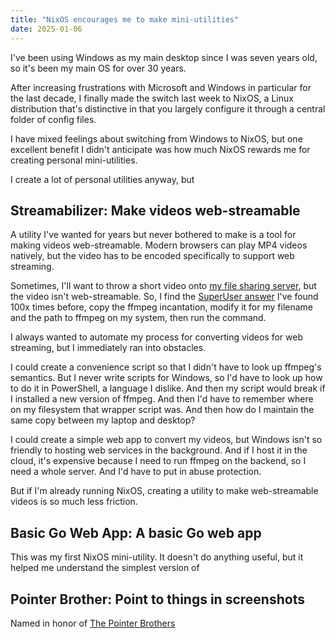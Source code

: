 ```yaml
---
title: "NixOS encourages me to make mini-utilities"
date: 2025-01-06
---
```


I've been using Windows as my main desktop since I was seven years old, so it's been my main OS for over 30 years.

After increasing frustrations with Microsoft and Windows in particular for the last decade, I finally made the switch last week to NixOS, a Linux distribution that's distinctive in that you largely configure it through a central folder of config files.

I have mixed feelings about switching from Windows to NixOS, but one excellent benefit I didn't anticipate was how much NixOS rewards me for creating personal mini-utilities.

I create a lot of personal utilities anyway, but

## Streamabilizer: Make videos web-streamable

A utility I've wanted for years but never bothered to make is a tool for making videos web-streamable. Modern browsers can play MP4 videos natively, but the video has to be encoded specifically to support web streaming.

Sometimes, I'll want to throw a short video onto [my file sharing server](https://github.com/mtlynch/picoshare), but the video isn't web-streamable. So, I find the [SuperUser answer](https://superuser.com/a/438471) I've found 100x times before, copy the ffmpeg incantation, modify it for my filename and the path to ffmpeg on my system, then run the command.

I always wanted to automate my process for converting videos for web streaming, but I immediately ran into obstacles.

I could create a convenience script so that I didn't have to look up ffmpeg's semantics. But I never write scripts for Windows, so I'd have to look up how to do it in PowerShell, a language I dislike. And then my script would break if I installed a new version of ffmpeg. And then I'd have to remember where on my filesystem that wrapper script was. And then how do I maintain the same copy between my laptop and desktop?

I could create a simple web app to convert my videos, but Windows isn't so friendly to hosting web services in the background. And if I host it in the cloud, it's expensive because I need to run ffmpeg on the backend, so I need a whole server. And I'd have to put in abuse protection.

But if I'm already running NixOS, creating a utility to make web-streamable videos is so much less friction.

## Basic Go Web App: A basic Go web app

This was my first NixOS mini-utility. It doesn't do anything useful, but it helped me understand the simplest version of

## Pointer Brother: Point to things in screenshots

Named in honor of [The Pointer Brothers](https://www.youtube.com/watch?v=0OwgTEB51Os)
